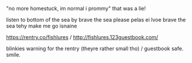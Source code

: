 "no more homestuck, im normal i prommy" that was a lie!

listen to bottom of the sea by brave the sea please pelas ei lvoe brave the sea tehy make me go isnaine

https://rentry.co/fishlures / http://fishlures.123guestbook.com/

blinkies warning for the rentry (theyre rather small tho) / guestbook safe. smile.


